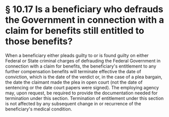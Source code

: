# § 10.17   Is a beneficiary who defrauds the Government in connection with a claim for benefits still entitled to those benefits?

When a beneficiary either pleads guilty to or is found guilty on either Federal or State criminal charges of defrauding the Federal Government in connection with a claim for benefits, the beneficiary's entitlement to any further compensation benefits will terminate effective the date of conviction, which is the date of the verdict or, in the case of a plea bargain, the date the claimant made the plea in open court (not the date of sentencing or the date court papers were signed). The employing agency may, upon request, be required to provide the documentation needed for termination under this section. Termination of entitlement under this section is not affected by any subsequent change in or recurrence of the beneficiary's medical condition.





